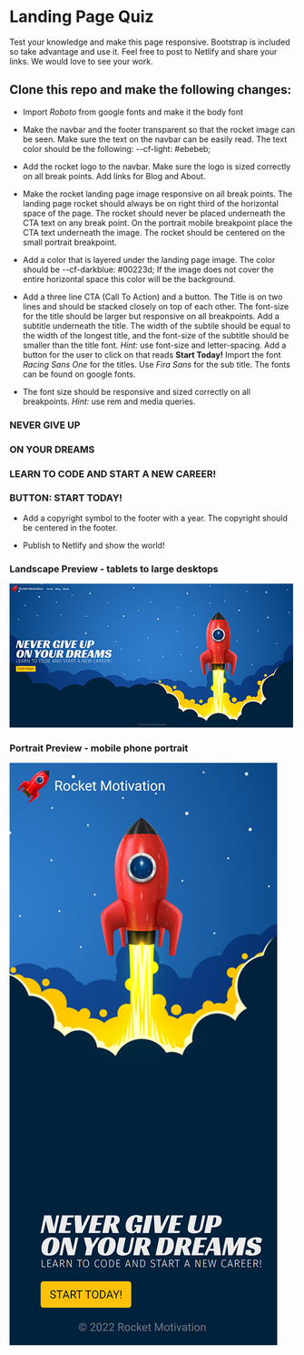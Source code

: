 # Landing Page Quiz
 Test your knowledge and make this page responsive. Bootstrap is included so take advantage and use it. 
 Feel free to post to Netlify and share your links. We would love to see your work.

 ## Clone this repo and make the following changes:

- Import *Roboto* from google fonts and make it the body font

- Make the navbar and the footer transparent so that the rocket image can be seen. Make sure the text on the navbar can be easily read. The text color should be the following:
 --cf-light: #ebebeb;

- Add the rocket logo to the navbar. Make sure the logo is sized correctly on all break points. Add links for Blog and About.

- Make the rocket landing page image responsive on all break points. The landing page rocket should always be on right third of the horizontal space of the page. The rocket should never be placed underneath the CTA text on any break point. On the portrait mobile breakpoint place the CTA text underneath the image. The rocket should be centered on the small portrait breakpoint.

- Add a color that is layered under the landing page image. The color should be 
 --cf-darkblue: #00223d;  If the image does not cover the entire horizontal space this color will be the background. 
 

- Add a three line CTA (Call To Action) and a button. The Title is on two lines and should be stacked closely on top of each other. The font-size for the title should be larger but responsive on all breakpoints. Add a subtitle underneath the title. The width of the subtile should be equal to the width of the longest title, and the font-size of the subtitle should be smaller than the title font. *Hint:* use font-size and letter-spacing. Add a button for the user to click on that reads **Start Today!** Import the font *Racing Sans One* for the titles. Use *Fira Sans* for the sub title. The fonts can be found on google fonts.
 
- The font size should be responsive and sized correctly on all breakpoints. *Hint:* use rem and media queries.


 ### NEVER GIVE UP
 ### ON YOUR DREAMS
 ### LEARN TO CODE AND START A NEW CAREER!
 ### BUTTON: START TODAY!

- Add a copyright symbol to the footer with a year. The copyright should be centered in the footer.  

- Publish to Netlify and show the world!

### Landscape Preview - tablets to large desktops
![Landscape Preview](/img/LandPageQuizLandscape.PNG)

### Portrait Preview - mobile phone portrait
![Portrait Preview](/img/LandPageQuizPortrait.PNG)



